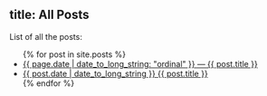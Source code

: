 title: All Posts
--

List of all the posts:
<ul>
  {% for post in site.posts %}
    <li>
      <a href="{{ post.url }}"> {{ page.date | date_to_long_string: "ordinal" }} — {{ post.title }}</a>
    </li>
    <li>
      <a href="{{ post.url }}"> {{ post.date | date_to_long_string }} {{ post.title }}</a>
    </li>
  {% endfor %}
</ul>
